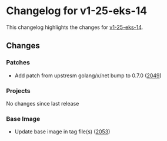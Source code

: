 # Changelog for v1-25-eks-14

This changelog highlights the changes for [v1-25-eks-14](https://github.com/aws/eks-distro/tree/v1-25-eks-14).

## Changes

### Patches
* Add patch from upstresm  golang/x/net bump to 0.7.0 ([2049](https://github.com/aws/eks-distro/pull/2049))

### Projects
No changes since last release

### Base Image
* Update base image in tag file(s) ([2053](https://github.com/aws/eks-distro/pull/2053))

